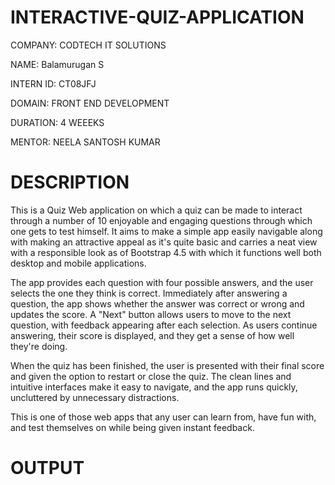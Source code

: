 # INTERACTIVE-QUIZ-APPLICATION

COMPANY: CODTECH IT SOLUTIONS

NAME: Balamurugan S

INTERN ID: CT08JFJ

DOMAIN: FRONT END DEVELOPMENT

DURATION: 4 WEEEKS

MENTOR: NEELA SANTOSH KUMAR

# DESCRIPTION

This is a Quiz Web application on which a quiz can be made to interact through a number of 10 enjoyable and engaging questions through which one gets to test himself. It aims to make a simple app easily navigable along with making an attractive appeal as it's quite basic and carries a neat view with a responsible look as of Bootstrap 4.5 with which it functions well both desktop and mobile applications.

The app provides each question with four possible answers, and the user selects the one they think is correct. Immediately after answering a question, the app shows whether the answer was correct or wrong and updates the score. A "Next" button allows users to move to the next question, with feedback appearing after each selection. As users continue answering, their score is displayed, and they get a sense of how well they're doing.

When the quiz has been finished, the user is presented with their final score and given the option to restart or close the quiz. The clean lines and intuitive interfaces make it easy to navigate, and the app runs quickly, uncluttered by unnecessary distractions.
 
 This is one of those web apps that any user can learn from, have fun with, and test themselves on while being given instant feedback.

 # OUTPUT

 

